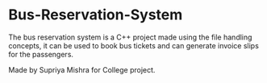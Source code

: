 # Bus-Reservation-System
The bus reservation system is a C++ project made using the file handling  concepts, it can be used to book bus tickets and can generate invoice slips for the passengers.

Made by Supriya Mishra for College project.

